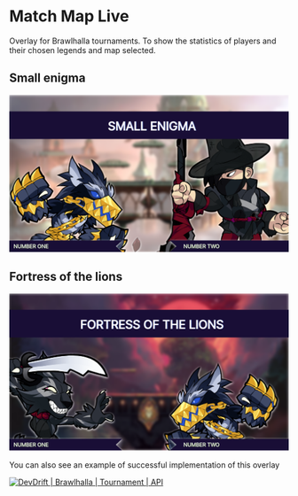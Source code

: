# Match Map Live

Overlay for Brawlhalla tournaments. To show the statistics of players and their chosen legends and map selected.

## Small enigma

<img alt="brawlhalla" src="small-enigma-map-1.png" width="900"/>

## Fortress of the lions

<img alt="brawlhalla" src="fortress-of-the-lions-map.png" width="900"/>

You can also see an example of successful implementation of this overlay

[![DevDrift | Brawlhalla | Tournament | API](https://static-cdn.jtvnw.net/cf_vods/d2nvs31859zcd8/d023d924822d7c0b5bdf_834283860_1799520848_ad7455cc-1b3c-46ac-a379-a88a5a8d3528/thumb/index-0000000000-640x360.jpg)](https://www.twitch.tv/videos/1799520848 "DevDrift | Brawlhalla | Tournament | API")
